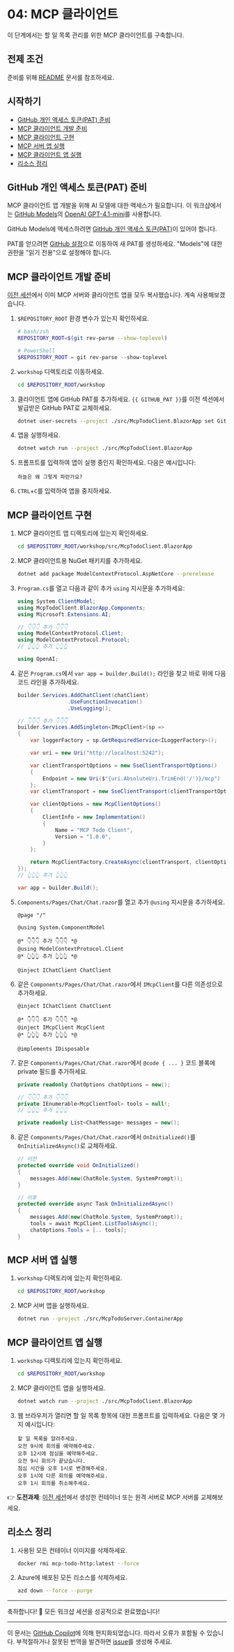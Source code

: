 # 04: MCP 클라이언트

이 단계에서는 할 일 목록 관리를 위한 MCP 클라이언트를 구축합니다.

## 전제 조건

준비를 위해 [README](../README.md#전제-조건) 문서를 참조하세요.

## 시작하기

- [GitHub 개인 액세스 토큰(PAT) 준비](#github-개인-액세스-토큰pat-준비)
- [MCP 클라이언트 개발 준비](#mcp-클라이언트-개발-준비)
- [MCP 클라이언트 구현](#mcp-클라이언트-구현)
- [MCP 서버 앱 실행](#mcp-서버-앱-실행)
- [MCP 클라이언트 앱 실행](#mcp-클라이언트-앱-실행)
- [리소스 정리](#리소스-정리)

## GitHub 개인 액세스 토큰(PAT) 준비

MCP 클라이언트 앱 개발을 위해 AI 모델에 대한 액세스가 필요합니다. 이 워크샵에서는 [GitHub Models](https://github.com/marketplace?type=models)의 [OpenAI GPT-4.1-mini](https://github.com/marketplace/models/azure-openai/gpt-4-1-mini)를 사용합니다.

GitHub Models에 액세스하려면 [GitHub 개인 액세스 토큰(PAT)](https://docs.github.com/authentication/keeping-your-account-and-data-secure/managing-your-personal-access-tokens)이 있어야 합니다.

PAT를 얻으려면 [GitHub 설정](https://github.com/settings/personal-access-tokens/new)으로 이동하여 새 PAT를 생성하세요. "Models"에 대한 권한을 "읽기 전용"으로 설정해야 합니다.

## MCP 클라이언트 개발 준비

[이전 세션](./01-mcp-server.md)에서 이미 MCP 서버와 클라이언트 앱을 모두 복사했습니다. 계속 사용해보겠습니다.

1. `$REPOSITORY_ROOT` 환경 변수가 있는지 확인하세요.

   ```bash
   # bash/zsh
   REPOSITORY_ROOT=$(git rev-parse --show-toplevel)
   ```

   ```powershell
   # PowerShell
   $REPOSITORY_ROOT = git rev-parse --show-toplevel
   ```

1. `workshop` 디렉토리로 이동하세요.

    ```bash
    cd $REPOSITORY_ROOT/workshop
    ```

1. 클라이언트 앱에 GitHub PAT를 추가하세요. `{{ GITHUB_PAT }}`를 이전 섹션에서 발급받은 GitHub PAT로 교체하세요.

    ```bash
    dotnet user-secrets --project ./src/McpTodoClient.BlazorApp set GitHubModels:Token "{{ GITHUB_PAT }}"
    ```

1. 앱을 실행하세요.

    ```bash
    dotnet watch run --project ./src/McpTodoClient.BlazorApp
    ```

1. 프롬프트를 입력하여 앱이 실행 중인지 확인하세요. 다음은 예시입니다:

    ```text
    하늘은 왜 그렇게 파란가요?
    ```

1. `CTRL`+`C`를 입력하여 앱을 중지하세요.

## MCP 클라이언트 구현

1. MCP 클라이언트 앱 디렉토리에 있는지 확인하세요.

    ```bash
    cd $REPOSITORY_ROOT/workshop/src/McpTodoClient.BlazorApp
    ```

1. MCP 클라이언트용 NuGet 패키지를 추가하세요.

    ```bash
    dotnet add package ModelContextProtocol.AspNetCore --prerelease
    ```

1. `Program.cs`를 열고 다음과 같이 추가 `using` 지시문을 추가하세요:

    ```csharp
    using System.ClientModel;
    using McpTodoClient.BlazorApp.Components;
    using Microsoft.Extensions.AI;
    
    // 👇👇👇 추가 👇👇👇
    using ModelContextProtocol.Client;
    using ModelContextProtocol.Protocol;
    // 👆👆👆 추가 👆👆👆
    
    using OpenAI;
    ```

1. 같은 `Program.cs`에서 `var app = builder.Build();` 라인을 찾고 바로 위에 다음 코드 라인을 추가하세요.

    ```csharp
    builder.Services.AddChatClient(chatClient)
                    .UseFunctionInvocation()
                    .UseLogging();
    
    // 👇👇👇 추가 👇👇👇
    builder.Services.AddSingleton<IMcpClient>(sp =>
    {
        var loggerFactory = sp.GetRequiredService<ILoggerFactory>();
    
        var uri = new Uri("http://localhost:5242");
    
        var clientTransportOptions = new SseClientTransportOptions()
        {
            Endpoint = new Uri($"{uri.AbsoluteUri.TrimEnd('/')}/mcp")
        };
        var clientTransport = new SseClientTransport(clientTransportOptions, loggerFactory);
    
        var clientOptions = new McpClientOptions()
        {
            ClientInfo = new Implementation()
            {
                Name = "MCP Todo Client",
                Version = "1.0.0",
            }
        };
    
        return McpClientFactory.CreateAsync(clientTransport, clientOptions, loggerFactory).GetAwaiter().GetResult();
    });
    // 👆👆👆 추가 👆👆👆
    
    var app = builder.Build();
    ```

1. `Components/Pages/Chat/Chat.razor`를 열고 추가 `@using` 지시문을 추가하세요.

    ```razor
    @page "/"
    
    @using System.ComponentModel
    
    @* 👇👇👇 추가 👇👇👇 *@
    @using ModelContextProtocol.Client
    @* 👆👆👆 추가 👆👆👆 *@
    
    @inject IChatClient ChatClient
    ```

1. 같은 `Components/Pages/Chat/Chat.razor`에서 `IMcpClient`를 다른 의존성으로 추가하세요.

    ```razor
    @inject IChatClient ChatClient
    
    @* 👇👇👇 추가 👇👇👇 *@
    @inject IMcpClient McpClient
    @* 👆👆👆 추가 👆👆👆 *@
    
    @implements IDisposable
    ```

1. 같은 `Components/Pages/Chat/Chat.razor`에서 `@code { ... }` 코드 블록에 private 필드를 추가하세요.

    ```csharp
    private readonly ChatOptions chatOptions = new();
    
    // 👇👇👇 추가 👇👇👇
    private IEnumerable<McpClientTool> tools = null!;
    // 👆👆👆 추가 👆👆👆
    
    private readonly List<ChatMessage> messages = new();
    ```

1. 같은 `Components/Pages/Chat/Chat.razor`에서 `OnInitialized()`를 `OnInitializedAsync()`로 교체하세요.

    ```csharp
    // 이전
    protected override void OnInitialized()
    {
        messages.Add(new(ChatRole.System, SystemPrompt));
    }
    
    // 이후
    protected override async Task OnInitializedAsync()
    {
        messages.Add(new(ChatRole.System, SystemPrompt));
        tools = await McpClient.ListToolsAsync();
        chatOptions.Tools = [.. tools];
    }
    ```

## MCP 서버 앱 실행

1. `workshop` 디렉토리에 있는지 확인하세요.

    ```bash
    cd $REPOSITORY_ROOT/workshop
    ```

1. MCP 서버 앱을 실행하세요.

    ```bash
    dotnet run --project ./src/McpTodoServer.ContainerApp
    ```

## MCP 클라이언트 앱 실행

1. `workshop` 디렉토리에 있는지 확인하세요.

    ```bash
    cd $REPOSITORY_ROOT/workshop
    ```

1. MCP 클라이언트 앱을 실행하세요.

    ```bash
    dotnet watch run --project ./src/McpTodoClient.BlazorApp
    ```

1. 웹 브라우저가 열리면 할 일 목록 항목에 대한 프롬프트를 입력하세요. 다음은 몇 가지 예시입니다:

    ```text
    할 일 목록을 알려주세요.
    오전 9시에 회의를 예약해주세요.
    오후 12시에 점심을 예약해주세요.
    오전 9시 회의가 끝났습니다.
    점심 시간을 오후 1시로 변경해주세요.
    오후 1시에 다른 회의를 예약해주세요.
    오후 1시 회의를 취소해주세요.
    ```

👉 **도전과제**: [이전 세션](./02-mcp-remote-server.md)에서 생성한 컨테이너 또는 원격 서버로 MCP 서버를 교체해보세요.

## 리소스 정리

1. 사용된 모든 컨테이너 이미지를 삭제하세요.

    ```bash
    docker rmi mcp-todo-http:latest --force
    ```

1. Azure에 배포된 모든 리소스를 삭제하세요.

    ```bash
    azd down --force --purge
    ```

---

축하합니다! 🎉 모든 워크샵 세션을 성공적으로 완료했습니다!

---

이 문서는 [GitHub Copilot](https://docs.github.com/copilot/about-github-copilot/what-is-github-copilot)에 의해 현지화되었습니다. 따라서 오류가 포함될 수 있습니다. 부적절하거나 잘못된 번역을 발견하면 [issue](../../../../../issues)를 생성해 주세요.

